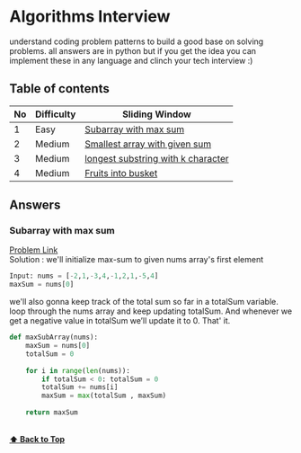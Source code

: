 # Algorithms Interview

understand coding problem patterns to build a good base on solving problems. all answers are in python but if you get the idea you can implement these in any language and clinch your tech interview :)

## Table of contents

| No  | Difficulty | Sliding Window                                                            |
| --- | ---------- | ------------------------------------------------------------------------- |
| 1   |   Easy     | [Subarray with max sum](#subarray-with-max-sum)                           |
| 2   |   Medium   | [Smallest array with given sum](#sliding-win-2)                           |
| 3   |   Medium   | [longest substring with k character](#sliding-win-3)                      |
| 4   |   Medium   | [Fruits into busket](#sliding-win-3)                                      |

## Answers

### Subarray with max sum
[Problem Link](https://leetcode.com/problems/maximum-subarray/) <br/>
Solution : we'll initialize max-sum to given nums array's first element

```python
Input: nums = [-2,1,-3,4,-1,2,1,-5,4]
maxSum = nums[0]
```
we'll also gonna keep track of the total sum so far in a totalSum variable. loop through the nums array and keep updating totalSum. And whenever we get a negative value in totalSum we’ll update it to 0. That' it.

```python
def maxSubArray(nums):
    maxSum = nums[0]
    totalSum = 0
    
    for i in range(len(nums)):
        if totalSum < 0: totalSum = 0
        totalSum += nums[i]
        maxSum = max(totalSum , maxSum)
        
    return maxSum
```

<br/>**[⬆ Back to Top](#table-of-contents)**